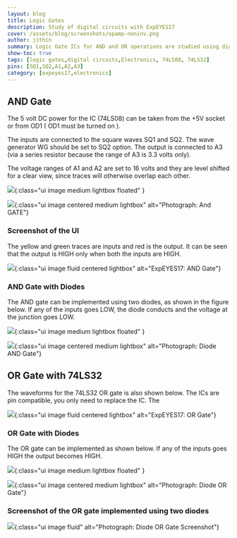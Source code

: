 ```yaml
---
layout: blog
title: Logic Gates
description: Study of digital circuits with ExpEYES17
cover: /assets/blog/screenshots/opamp-noninv.png
author: jithin
summary: Logic Gate ICs for AND and OR operations are studied using digital signals. The same circuits are then constructed using diodes to understand their operation.
show-toc: true
tags: [logic gates,digital circuits,Electronics, 74LS08, 74LS32]
pins: [SQ1,SQ2,A1,A2,A3]
category: [expeyes17,electronics]
---
```



## AND Gate

The 5 volt DC power for the IC (74LS08) can be taken from the +5V socket or from OD1 ( OD1 must be turned on ).

The inputs are connected to the square waves SQ1 and SQ2. The wave generator WG should be set to SQ2 option.
The output is connected to A3 (via a series resistor because the range of A3 is 3.3 volts only).

The voltage ranges of A1 and A2 are set to 16 volts and they are level shifted for a clear view, since traces will otherwise overlap each other.

![](/assets/blog/schematics/logic-gates.svg){:class="ui image medium lightbox floated" }

![](/assets/blog/photographs/and-gate.jpg){:class="ui image centered medium lightbox" alt="Photograph: And GATE"}

<div class="ui clearing divider"></div>

### Screenshot of the UI

The yellow and green traces are inputs and red is the output. It can be seen that the output is HIGH only when both the inputs are HIGH.

![](/assets/blog/screenshots/andgate.png){:class="ui image fluid centered lightbox" alt="ExpEYES17: AND Gate"}

### AND Gate with Diodes

The AND gate can be implemented using two diodes, as shown in the figure below. If any of the inputs goes LOW, the diode conducts and the voltage at the junction goes LOW.

![](/assets/blog/schematics/diode-and-gate.svg){:class="ui image medium lightbox floated" }

![](/assets/blog/photographs/diode-and-gate.jpg){:class="ui image centered medium lightbox" alt="Photograph: Diode AND Gate"}

<div class="ui clearing divider"></div>

## OR Gate with 74LS32
The waveforms for the 74LS32 OR gate  is also shown below. The ICs are pin compatible, you only need to replace the IC. The 

![](/assets/blog/screenshots/orgate.png){:class="ui image fluid centered lightbox" alt="ExpEYES17: OR Gate"}

### OR Gate with Diodes
The OR gate can be implemented as shown below. If any of the inputs goes HIGH the output becomes HIGH.

![](/assets/blog/schematics/diode-or-gate.svg){:class="ui image medium lightbox floated" }

![](/assets/blog/photographs/diode-or-gate.jpg){:class="ui image centered medium lightbox" alt="Photograph: Diode OR Gate"}

<div class="ui clearing divider"></div>

### Screenshot of the OR gate implemented using two diodes

![](/assets/blog/screenshots/diode-or-gate.png){:class="ui image fluid" alt="Photograph: Diode OR Gate Screenshot"}
